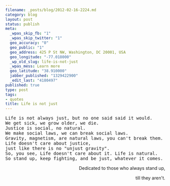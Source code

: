 ```yaml
--- 
filename: _posts/blog/2012-02-16-2224.md
category: blog
layout: post
status: publish
meta: 
  _wpas_skip_fb: "1"
  _wpas_skip_twitter: "1"
  geo_accuracy: "0"
  geo_public: "1"
  geo_address: 425 P St NW, Washington, DC 20001, USA
  geo_longitude: "-77.018000"
  _wp_old_slug: life-is-not-just
  _wpas_mess: Learn more
  geo_latitude: "38.910000"
  jabber_published: "1329422900"
  _edit_last: "4180497"
published: true
type: post
tags: 
- quotes
title: Life is not just
---
```

<pre>Life is not always just, but no one said said it would.
We get sick, we grow older, we die.
Justice is social, no natural.
We make social laws, we can break social laws.
Gravity, magnetism, are natural laws, you can't break them.
Life doesn't care about justice,
just like there is no "unjust gravity".
So, you see, Life doesn't care about it. Life is natural.
So stand up, keep fighting, and be just, whatever it comes.</pre>
<p style="text-align:right;">Dedicated to those who always stand up,</p>
<p style="text-align:right;">till they aren't.</p>
